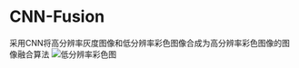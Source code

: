 # CNN-Fusion
采用CNN将高分辨率灰度图像和低分辨率彩色图像合成为高分辨率彩色图像的图像融合算法
![低分辨率彩色图](https://github.com/VectorFist/CNN-Fusion/blob/master/fusion%20image/def_low.jpg)
